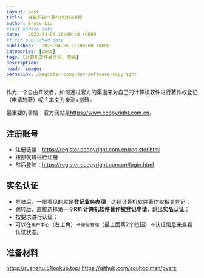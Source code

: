 ```yaml
---
layout: post
title:  计算机软件著作权登记流程
author: Bruce Liu
#last update date
date:   2023-04-06 16:00:00 +0800
#first published date
published:   2023-04-06 16:00:00 +0800
categories: [post]
tags: [计算机软件著作权, 软著]
description: 
header-image: 
permalink: /register-computer-software-copyright
---
```


作为一个自由开发者，如何通过官方的渠道来对自己的计算机软件进行著作权登记（申请软著）呢？本文为亲测+搬砖。

<!--the above is the excerpt-->
<!--more-->
<!--the following is the text-->

最重要的事情：官方网站是<https://www.ccopyright.com.cn>。

## 注册账号

- 注册链接：<https://register.ccopyright.com.cn/register.html>
- 按部就班进行注册
- 然后登陆：<https://register.ccopyright.com.cn/login.html>

## 实名认证

- 登陆后，一眼看见的就是**登记业务办理**，选择计算机软件著作权相关登记；
- 跳转后，直接选择第一个**R11 计算机软件著作权登记申请**，跳出**实名认证**；
- 按要求进行认证；
- 可以在`用户中心`（右上角）→`账号管理`（最上面第2个按钮）→认证信息来查看认证状态。

## 准备材料

<https://ruanzhu.51lookup.top/>
<https://github.com/soultoolman/pyerz>

##


<!--links-->
[手把手教你软件著作权申请(全流程)(不花一分冤枉钱)]: https://blog.csdn.net/qq_45625499/article/details/123463407
[PyExecJS]: https://github.com/doloopwhile/PyExecJS

